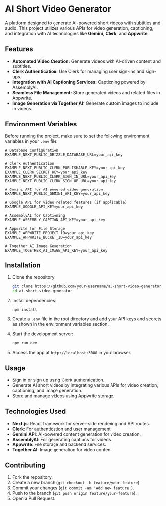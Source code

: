 # AI Short Video Generator

A platform designed to generate AI-powered short videos with subtitles and audio. This project utilizes various APIs for video generation, captioning, and integration with AI technologies like **Gemini**, **Clerk**, and **Appwrite**.

## Features
- **Automated Video Creation:** Generate videos with AI-driven content and subtitles.
- **Clerk Authentication:** Use Clerk for managing user sign-ins and sign-ups.
- **Integration with AI Captioning Services:** Captioning powered by AssemblyAI.
- **Seamless File Management:** Store generated videos and related files in Appwrite.
- **Image Generation via Together AI:** Generate custom images to include in videos.

## Environment Variables

Before running the project, make sure to set the following environment variables in your `.env` file:

```env
# Database Configuration
EXAMPLE_NEXT_PUBLIC_DRIZZLE_DATABASE_URL=your_api_key

# Clerk Authentication
EXAMPLE_NEXT_PUBLIC_CLERK_PUBLISHABLE_KEY=your_api_key
EXAMPLE_CLERK_SECRET_KEY=your_api_key
EXAMPLE_NEXT_PUBLIC_CLERK_SIGN_IN_URL=your_api_key
EXAMPLE_NEXT_PUBLIC_CLERK_SIGN_UP_URL=your_api_key

# Gemini API for AI-powered video generation
EXAMPLE_NEXT_PUBLIC_GEMINI_API_KEY=your_api_key

# Google API for video-related features (if applicable)
EXAMPLE_GOOGLE_API_KEY=your_api_key

# AssemblyAI for Captioning
EXAMPLE_ASSEMBLY_CAPTION_API_KEY=your_api_key

# Appwrite for File Storage
EXAMPLE_APPWRITE_PROJECT_ID=your_api_key
EXAMPLE_APPWRITE_BUCKET_ID=your_api_key

# Together AI Image Generation
EXAMPLE_TOGETHER_AI_IMAGE_API_KEY=your_api_key
```

## Installation

1. Clone the repository:

   ```bash
   git clone https://github.com/your-username/ai-short-video-generator.git
   cd ai-short-video-generator
   ```

2. Install dependencies:

   ```bash
   npm install
   ```

3. Create a `.env` file in the root directory and add your API keys and secrets as shown in the environment variables section.

4. Start the development server:

   ```bash
   npm run dev
   ```

5. Access the app at `http://localhost:3000` in your browser.

## Usage

- Sign in or sign up using Clerk authentication.
- Generate AI short videos by integrating various APIs for video creation, captioning, and image generation.
- Store and manage videos using Appwrite storage.

## Technologies Used
- **Next.js**: React framework for server-side rendering and API routes.
- **Clerk**: For authentication and user management.
- **Gemini API**: AI-powered content generation for video creation.
- **AssemblyAI**: For generating captions for videos.
- **Appwrite**: File storage and backend services.
- **Together AI**: Image generation for video content.

## Contributing

1. Fork the repository.
2. Create a new branch (`git checkout -b feature/your-feature`).
3. Commit your changes (`git commit -am 'Add new feature'`).
4. Push to the branch (`git push origin feature/your-feature`).
5. Open a Pull Request.
